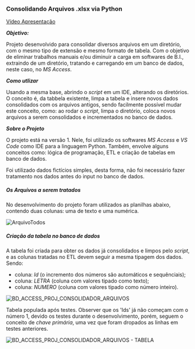 ### Consolidando Arquivos .xlsx via Python


[Vídeo Apresentação](https://youtu.be/4lVRmnfhKVk)

***Objetivo:*** 

Projeto desenvolvido para consolidar diversos arquivos em um diretório, com o mesmo tipo de extensão e mesmo formato de tabela. Com o objetivo de eliminar trabalhos manuais e/ou diminuir a carga em softwares de B.I., extraindo de um diretório, tratando e carregando em um banco de dados, neste caso, no *MS Access*.

***Como utlizar*** 

 Usando a mesma base, abrindo o *script* em um IDE, alterando os diretórios. O conceito é, da tabbela existente, limpa a tabela e insere novos dados consolidados com os arquivos antigos, sendo facilmente possível mudar este conceito, como: ao rodar o *script*, limpa o diretório, coloca novos arquivos a serem consolidados e incrementados no banco de dados.

***Sobre o Projeto*** 

O projeto está na versão 1. Nele, foi utilizado os softwares *MS Access* e *VS Code* como IDE para a linguagem Python. Também, envolve alguns conceitos como: lógica de programação, ETL e criação de tabelas em banco de dados.

Foi utilizado dados fictícios simples, desta forma, não foi necessário fazer tratamento nos dados antes do input no banco de dados.

##### Os Arquivos a serem tratados

No desenvolvimento do projeto foram utilizados as planilhas abaixo, contendo duas colunas: uma de texto e uma numérica.

![ArquivoTodos](https://github.com/MendesRamon/Dash_Fifa_Python/assets/141190770/c1d4b335-9082-49a6-8a69-fdbbe0624373)

##### Criação da tabela no banco de dados

A tabela foi criada para obter os dados já consolidados e limpos pelo *script*, e as colunas tratadas no ETL devem seguir a mesma tipagem dos dados. Sendo:

- coluna: *Id* (o incremento dos números são automáticos e sequênciais);
- coluna: *LETRA* (coluna com valores tipado como texto);
- coluna: *NUMERO* (coluna com valores tipado como número inteiro).

![BD_ACCESS_PROJ_CONSOLIDADOR_ARQUIVOS](https://github.com/MendesRamon/CONSOLIDANDO_ARQUIVOS_XLSX/assets/141190770/27972ce8-fd2c-4943-a79f-e4e2a82fee21)

Tabela populada após testes. Observer que os 'Ids' já não começam com o número 1, devido os testes durante o desenvolvimento, porém, seguem o conceito de *chave primária*, uma vez que foram dropados as linhas em testes anteriores.

![BD_ACCESS_PROJ_CONSOLIDADOR_ARQUIVOS - TABELA](https://github.com/MendesRamon/CONSOLIDANDO_ARQUIVOS_XLSX/assets/141190770/ea6372ba-77fc-4de7-bf53-e9cbb98636ab)



